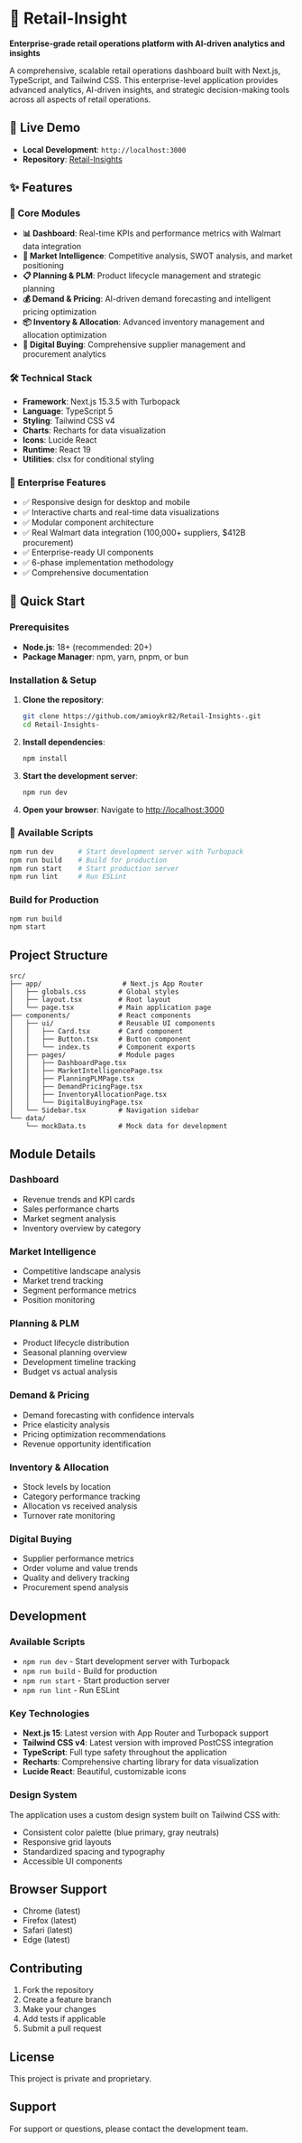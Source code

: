 # 🏪 Retail-Insight

**Enterprise-grade retail operations platform with AI-driven analytics and insights**

A comprehensive, scalable retail operations dashboard built with Next.js, TypeScript, and Tailwind CSS. This enterprise-level application provides advanced analytics, AI-driven insights, and strategic decision-making tools across all aspects of retail operations.

## 🚀 Live Demo
- **Local Development**: `http://localhost:3000`
- **Repository**: [Retail-Insights](https://github.com/amioykr82/Retail-Insights-)

## ✨ Features

### 🎯 Core Modules
- **📊 Dashboard**: Real-time KPIs and performance metrics with Walmart data integration
- **🏢 Market Intelligence**: Competitive analysis, SWOT analysis, and market positioning  
- **📋 Planning & PLM**: Product lifecycle management and strategic planning
- **💰 Demand & Pricing**: AI-driven demand forecasting and intelligent pricing optimization
- **📦 Inventory & Allocation**: Advanced inventory management and allocation optimization
- **🛒 Digital Buying**: Comprehensive supplier management and procurement analytics

### 🛠 Technical Stack
- **Framework**: Next.js 15.3.5 with Turbopack
- **Language**: TypeScript 5
- **Styling**: Tailwind CSS v4
- **Charts**: Recharts for data visualization
- **Icons**: Lucide React
- **Runtime**: React 19
- **Utilities**: clsx for conditional styling

### 📱 Enterprise Features
- ✅ Responsive design for desktop and mobile
- ✅ Interactive charts and real-time data visualizations
- ✅ Modular component architecture
- ✅ Real Walmart data integration (100,000+ suppliers, $412B procurement)
- ✅ Enterprise-ready UI components
- ✅ 6-phase implementation methodology
- ✅ Comprehensive documentation

## 🚀 Quick Start

### Prerequisites
- **Node.js**: 18+ (recommended: 20+)
- **Package Manager**: npm, yarn, pnpm, or bun

### Installation & Setup

1. **Clone the repository**:
   ```bash
   git clone https://github.com/amioykr82/Retail-Insights-.git
   cd Retail-Insights-
   ```

2. **Install dependencies**:
   ```bash
   npm install
   ```

3. **Start the development server**:
   ```bash
   npm run dev
   ```

4. **Open your browser**:
   Navigate to [http://localhost:3000](http://localhost:3000)

### 🎯 Available Scripts

```bash
npm run dev      # Start development server with Turbopack
npm run build    # Build for production
npm run start    # Start production server
npm run lint     # Run ESLint
```

### Build for Production

```bash
npm run build
npm start
```

## Project Structure

```
src/
├── app/                    # Next.js App Router
│   ├── globals.css        # Global styles
│   ├── layout.tsx         # Root layout
│   └── page.tsx           # Main application page
├── components/            # React components
│   ├── ui/                # Reusable UI components
│   │   ├── Card.tsx       # Card component
│   │   ├── Button.tsx     # Button component
│   │   └── index.ts       # Component exports
│   ├── pages/             # Module pages
│   │   ├── DashboardPage.tsx
│   │   ├── MarketIntelligencePage.tsx
│   │   ├── PlanningPLMPage.tsx
│   │   ├── DemandPricingPage.tsx
│   │   ├── InventoryAllocationPage.tsx
│   │   └── DigitalBuyingPage.tsx
│   └── Sidebar.tsx        # Navigation sidebar
└── data/
    └── mockData.ts        # Mock data for development
```

## Module Details

### Dashboard
- Revenue trends and KPI cards
- Sales performance charts
- Market segment analysis
- Inventory overview by category

### Market Intelligence
- Competitive landscape analysis
- Market trend tracking
- Segment performance metrics
- Position monitoring

### Planning & PLM
- Product lifecycle distribution
- Seasonal planning overview
- Development timeline tracking
- Budget vs actual analysis

### Demand & Pricing
- Demand forecasting with confidence intervals
- Price elasticity analysis
- Pricing optimization recommendations
- Revenue opportunity identification

### Inventory & Allocation
- Stock levels by location
- Category performance tracking
- Allocation vs received analysis
- Turnover rate monitoring

### Digital Buying
- Supplier performance metrics
- Order volume and value trends
- Quality and delivery tracking
- Procurement spend analysis

## Development

### Available Scripts

- `npm run dev` - Start development server with Turbopack
- `npm run build` - Build for production
- `npm run start` - Start production server
- `npm run lint` - Run ESLint

### Key Technologies

- **Next.js 15**: Latest version with App Router and Turbopack support
- **Tailwind CSS v4**: Latest version with improved PostCSS integration
- **TypeScript**: Full type safety throughout the application
- **Recharts**: Comprehensive charting library for data visualization
- **Lucide React**: Beautiful, customizable icons

### Design System

The application uses a custom design system built on Tailwind CSS with:
- Consistent color palette (blue primary, gray neutrals)
- Responsive grid layouts
- Standardized spacing and typography
- Accessible UI components

## Browser Support

- Chrome (latest)
- Firefox (latest)
- Safari (latest)
- Edge (latest)

## Contributing

1. Fork the repository
2. Create a feature branch
3. Make your changes
4. Add tests if applicable
5. Submit a pull request

## License

This project is private and proprietary.

## Support

For support or questions, please contact the development team.
